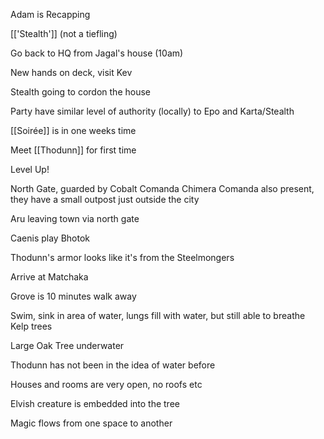 Adam is Recapping

[['Stealth']] (not a tiefling)

Go back to HQ from Jagal's house (10am)

New hands on deck, visit Kev

Stealth going to cordon the house

Party have similar level of authority (locally) to Epo and Karta/Stealth

[[Soirée]] is in one weeks time



Meet [[Thodunn]] for first time

Level Up!


North Gate, guarded by Cobalt Comanda
Chimera Comanda also present, they have a small outpost just outside the city

Aru leaving town via north gate

Caenis play Bhotok

Thodunn's armor looks like it's from the Steelmongers

Arrive at Matchaka

Grove is 10 minutes walk away 

Swim, sink in area of water, lungs fill with water, but still able to breathe
Kelp trees

Large Oak Tree underwater

Thodunn has not been in the idea of water before

Houses and rooms are very open, no roofs etc

Elvish creature is embedded into the tree

Magic flows from one space to another












